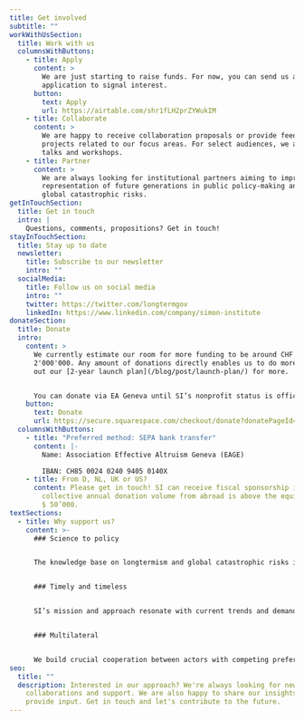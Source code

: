 ```yaml
---
title: Get involved
subtitle: ""
workWithUsSection:
  title: Work with us
  columnsWithButtons:
    - title: Apply
      content: >
        We are just starting to raise funds. For now, you can send us a general
        application to signal interest.
      button:
        text: Apply
        url: https://airtable.com/shr1fLH2prZYWukIM
    - title: Collaborate
      content: >
        We are happy to receive collaboration proposals or provide feedback on
        projects related to our focus areas. For select audiences, we also give
        talks and workshops.
    - title: Partner
      content: >
        We are always looking for institutional partners aiming to improve the
        representation of future generations in public policy-making and reduce
        global catastrophic risks.
getInTouchSection:
  title: Get in touch
  intro: |
    Questions, comments, propositions? Get in touch!
stayInTouchSection:
  title: Stay up to date
  newsletter:
    title: Subscribe to our newsletter
    intro: ""
  socialMedia:
    title: Follow us on social media
    intro: ""
    twitter: https://twitter.com/longtermgov
    linkedIn: https://www.linkedin.com/company/simon-institute
donateSection:
  title: Donate
  intro:
    content: >
      We currently estimate our room for more funding to be around CHF
      2'000'000. Any amount of donations directly enables us to do more. Check
      out our [2-year launch plan](/blog/post/launch-plan/) for more.


      You can donate via EA Geneva until SI’s nonprofit status is officially recognized. This also makes your contribution tax deductible in Switzerland.
    button:
      text: Donate
      url: https://secure.squarespace.com/checkout/donate?donatePageId=5c003973c2241b0a1e7b9388
  columnsWithButtons:
    - title: "Preferred method: SEPA bank transfer"
      content: |-
        Name: Association Effective Altruism Geneva (EAGE)

        IBAN: CH85 0024 0240 9405 0140X
    - title: From D, NL, UK or US?
      content: Please get in touch! SI can receive fiscal sponsorship if the
        collective annual donation volume from abroad is above the equivalent of
        $ 50’000.
textSections:
  - title: Why support us?
    content: >-
      ### Science to policy


      The knowledge base on longtermism and global catastrophic risks is expanding rapidly. SI empowers policy-makers to make sense of all the information and act in the face of uncertainty.


      ### Timely and timeless


      SI’s mission and approach resonate with current trends and demands in policy networks. Our discreet support and longterm focus make us a unique ally for sustainable change.


      ### Multilateral


      We build crucial cooperation between actors with competing preferences by facilitating mutual understanding, information exchange, collective prioritization and policy learning.
seo:
  title: ""
  description: Interested in our approach? We're always looking for new ideas,
    collaborations and support. We are also happy to share our insights and
    provide input. Get in touch and let's contribute to the future.
---
```

